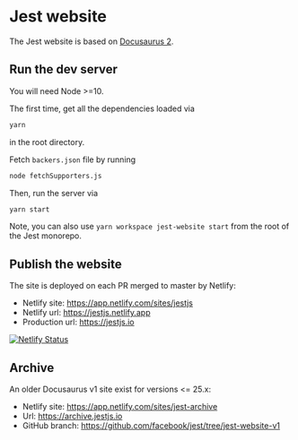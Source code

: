 # Jest website

The Jest website is based on [Docusaurus 2](http://v2.docusaurus.io/).

## Run the dev server

You will need Node >=10.

The first time, get all the dependencies loaded via

```bash
yarn
```

in the root directory.

Fetch `backers.json` file by running

```bash
node fetchSupporters.js
```

Then, run the server via

```bash
yarn start
```

Note, you can also use `yarn workspace jest-website start` from the root of the Jest monorepo.

## Publish the website

The site is deployed on each PR merged to master by Netlify:

- Netlify site: https://app.netlify.com/sites/jestjs
- Netlify url: https://jestjs.netlify.app
- Production url: https://jestjs.io

[![Netlify Status](https://api.netlify.com/api/v1/badges/4570042d-b147-40fd-84fc-3bfd63639af7/deploy-status)](https://app.netlify.com/sites/jestjs/deploys)


## Archive

An older Docusaurus v1 site exist for versions <= 25.x:

- Netlify site: https://app.netlify.com/sites/jest-archive
- Url: https://archive.jestjs.io
- GitHub branch: https://github.com/facebook/jest/tree/jest-website-v1
